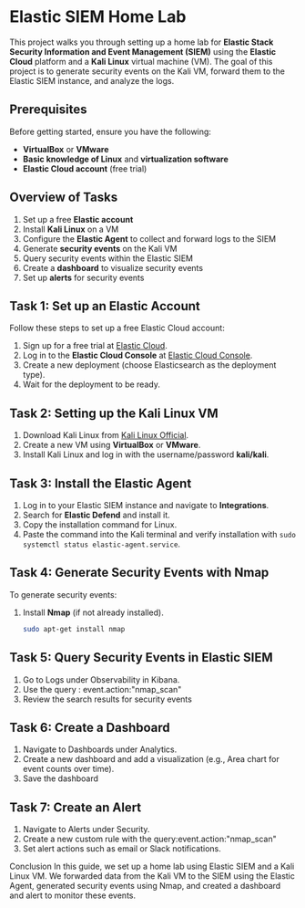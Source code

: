 
# Elastic SIEM Home Lab

This project walks you through setting up a home lab for **Elastic Stack Security Information and Event Management (SIEM)** using the **Elastic Cloud** platform and a **Kali Linux** virtual machine (VM). The goal of this project is to generate security events on the Kali VM, forward them to the Elastic SIEM instance, and analyze the logs.

## Prerequisites

Before getting started, ensure you have the following:

- **VirtualBox** or **VMware**
- **Basic knowledge of Linux** and **virtualization software**
- **Elastic Cloud account** (free trial)

## Overview of Tasks

1. Set up a free **Elastic account**
2. Install **Kali Linux** on a VM
3. Configure the **Elastic Agent** to collect and forward logs to the SIEM
4. Generate **security events** on the Kali VM
5. Query security events within the Elastic SIEM
6. Create a **dashboard** to visualize security events
7. Set up **alerts** for security events

## Task 1: Set up an Elastic Account

Follow these steps to set up a free Elastic Cloud account:

1. Sign up for a free trial at [Elastic Cloud](https://cloud.elastic.co/registration).
2. Log in to the **Elastic Cloud Console** at [Elastic Cloud Console](https://cloud.elastic.co).
3. Create a new deployment (choose Elasticsearch as the deployment type).
4. Wait for the deployment to be ready.

## Task 2: Setting up the Kali Linux VM

1. Download Kali Linux from [Kali Linux Official](https://www.kali.org/get-kali/#kali-virtual-machines).
2. Create a new VM using **VirtualBox** or **VMware**.
3. Install Kali Linux and log in with the username/password **kali/kali**.

## Task 3: Install the Elastic Agent

1. Log in to your Elastic SIEM instance and navigate to **Integrations**.
2. Search for **Elastic Defend** and install it.
3. Copy the installation command for Linux.
4. Paste the command into the Kali terminal and verify installation with `sudo systemctl status elastic-agent.service`.

## Task 4: Generate Security Events with Nmap

To generate security events:

1. Install **Nmap** (if not already installed).
   ```bash
   sudo apt-get install nmap

## Task 5: Query Security Events in Elastic SIEM

1. Go to Logs under Observability in Kibana.
2. Use the query : event.action:"nmap_scan"
3. Review the search results for security events

## Task 6: Create a Dashboard

1. Navigate to Dashboards under Analytics.
2. Create a new dashboard and add a visualization (e.g., Area chart for event counts over time).
3. Save the dashboard

## Task 7: Create an Alert

1. Navigate to Alerts under Security.
2. Create a new custom rule with the query:event.action:"nmap_scan"
3. Set alert actions such as email or Slack notifications.

Conclusion
In this guide, we set up a home lab using Elastic SIEM and a Kali Linux VM. We forwarded data from the Kali VM to the SIEM using the Elastic Agent, generated security events using Nmap, and created a dashboard and alert to monitor these events.
